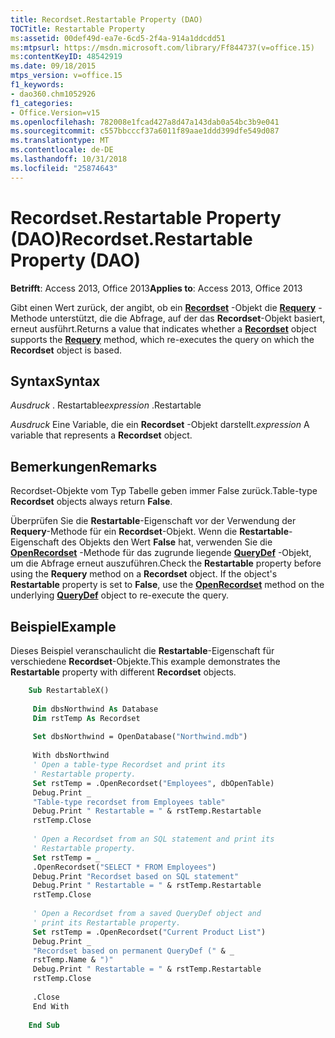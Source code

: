 ```yaml
---
title: Recordset.Restartable Property (DAO)
TOCTitle: Restartable Property
ms:assetid: 00def49d-ea7e-6cd5-2f4a-914a1ddcdd51
ms:mtpsurl: https://msdn.microsoft.com/library/Ff844737(v=office.15)
ms:contentKeyID: 48542919
ms.date: 09/18/2015
mtps_version: v=office.15
f1_keywords:
- dao360.chm1052926
f1_categories:
- Office.Version=v15
ms.openlocfilehash: 782008e1fcad427a8d47a143dab0a54bc3b9e041
ms.sourcegitcommit: c557bbcccf37a6011f89aae1ddd399dfe549d087
ms.translationtype: MT
ms.contentlocale: de-DE
ms.lasthandoff: 10/31/2018
ms.locfileid: "25874643"
---
```

# <a name="recordsetrestartable-property-dao"></a><span data-ttu-id="dc4e8-102">Recordset.Restartable Property (DAO)</span><span class="sxs-lookup"><span data-stu-id="dc4e8-102">Recordset.Restartable Property (DAO)</span></span>


<span data-ttu-id="dc4e8-103">**Betrifft**: Access 2013, Office 2013</span><span class="sxs-lookup"><span data-stu-id="dc4e8-103">**Applies to**: Access 2013, Office 2013</span></span>

<span data-ttu-id="dc4e8-104">Gibt einen Wert zurück, der angibt, ob ein **[Recordset](recordset-object-dao.md)** -Objekt die **[Requery](recordset-requery-method-dao.md)** -Methode unterstützt, die die Abfrage, auf der das **Recordset**-Objekt basiert, erneut ausführt.</span><span class="sxs-lookup"><span data-stu-id="dc4e8-104">Returns a value that indicates whether a **[Recordset](recordset-object-dao.md)** object supports the **[Requery](recordset-requery-method-dao.md)** method, which re-executes the query on which the **Recordset** object is based.</span></span>

## <a name="syntax"></a><span data-ttu-id="dc4e8-105">Syntax</span><span class="sxs-lookup"><span data-stu-id="dc4e8-105">Syntax</span></span>

<span data-ttu-id="dc4e8-106">*Ausdruck* . Restartable</span><span class="sxs-lookup"><span data-stu-id="dc4e8-106">*expression* .Restartable</span></span>

<span data-ttu-id="dc4e8-107">*Ausdruck* Eine Variable, die ein **Recordset** -Objekt darstellt.</span><span class="sxs-lookup"><span data-stu-id="dc4e8-107">*expression* A variable that represents a **Recordset** object.</span></span>

## <a name="remarks"></a><span data-ttu-id="dc4e8-108">Bemerkungen</span><span class="sxs-lookup"><span data-stu-id="dc4e8-108">Remarks</span></span>

<span data-ttu-id="dc4e8-109">Recordset-Objekte vom Typ Tabelle geben immer False zurück.</span><span class="sxs-lookup"><span data-stu-id="dc4e8-109">Table-type **Recordset** objects always return **False**.</span></span>

<span data-ttu-id="dc4e8-p101">Überprüfen Sie die **Restartable**-Eigenschaft vor der Verwendung der **Requery**-Methode für ein **Recordset**-Objekt. Wenn die **Restartable**-Eigenschaft des Objekts den Wert **False** hat, verwenden Sie die **[OpenRecordset](connection-openrecordset-method-dao.md)** -Methode für das zugrunde liegende **[QueryDef](querydef-object-dao.md)** -Objekt, um die Abfrage erneut auszuführen.</span><span class="sxs-lookup"><span data-stu-id="dc4e8-p101">Check the **Restartable** property before using the **Requery** method on a **Recordset** object. If the object's **Restartable** property is set to **False**, use the **[OpenRecordset](connection-openrecordset-method-dao.md)** method on the underlying **[QueryDef](querydef-object-dao.md)** object to re-execute the query.</span></span>

## <a name="example"></a><span data-ttu-id="dc4e8-112">Beispiel</span><span class="sxs-lookup"><span data-stu-id="dc4e8-112">Example</span></span>

<span data-ttu-id="dc4e8-113">Dieses Beispiel veranschaulicht die **Restartable**-Eigenschaft für verschiedene **Recordset**-Objekte.</span><span class="sxs-lookup"><span data-stu-id="dc4e8-113">This example demonstrates the **Restartable** property with different **Recordset** objects.</span></span>

```vb
    Sub RestartableX() 
     
     Dim dbsNorthwind As Database 
     Dim rstTemp As Recordset 
     
     Set dbsNorthwind = OpenDatabase("Northwind.mdb") 
     
     With dbsNorthwind 
     ' Open a table-type Recordset and print its 
     ' Restartable property. 
     Set rstTemp = .OpenRecordset("Employees", dbOpenTable) 
     Debug.Print _ 
     "Table-type recordset from Employees table" 
     Debug.Print " Restartable = " & rstTemp.Restartable 
     rstTemp.Close 
     
     ' Open a Recordset from an SQL statement and print its 
     ' Restartable property. 
     Set rstTemp = _ 
     .OpenRecordset("SELECT * FROM Employees") 
     Debug.Print "Recordset based on SQL statement" 
     Debug.Print " Restartable = " & rstTemp.Restartable 
     rstTemp.Close 
     
     ' Open a Recordset from a saved QueryDef object and 
     ' print its Restartable property. 
     Set rstTemp = .OpenRecordset("Current Product List") 
     Debug.Print _ 
     "Recordset based on permanent QueryDef (" & _ 
     rstTemp.Name & ")" 
     Debug.Print " Restartable = " & rstTemp.Restartable 
     rstTemp.Close 
     
     .Close 
     End With 
     
    End Sub
```
